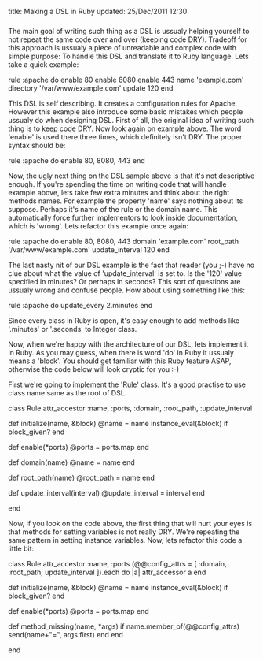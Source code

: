 title: Making a DSL in Ruby
updated: 25/Dec/2011 12:30
###

The main goal of writing such thing as a DSL is ussualy helping yourself to not
repeat the same code over and over (keeping code DRY). Tradeoff for this
approach is ussualy a piece of unreadable and complex code with simple purpose:
To handle this DSL and translate it to Ruby language. Lets take a quick example:

rule :apache do
  enable 80
  enable 8080
  enable 443
  name 'example.com'
  directory '/var/www/example.com'
  update 120
end

This DSL is self describing. It creates a configuration rules for Apache.
However this example also introduce some basic mistakes which people ussualy
do when designing DSL. First of all, the original idea of writing such thing
is to keep code DRY. Now look again on example above. The word 'enable' is used
there three times, which definitely isn't DRY. The proper syntax should be:

rule :apache do
  enable 80, 8080, 443
end

Now, the ugly next thing on the DSL sample above is that it's not descriptive
enough. If you're spending the time on writing code that will handle example
above, lets take few extra minutes and think about the right methods names.
For example the property 'name' says nothing about its suppose. Perhaps it's
name of the rule or the domain name. This automatically force further
implementors to look inside documentation, which is 'wrong'. Lets refactor this
example once again:

rule :apache do
  enable 80, 8080, 443
  domain 'example.com'
  root_path '/var/www/example.com'
  update_interval 120
end

The last nasty nit of our DSL example is the fact that reader (you ;-) have no
clue about what the value of 'update_interval' is set to. Is the '120' value
specified in minutes? Or perhaps in seconds? This sort of questions are ussualy
wrong and confuse people. How about using something like this:

rule :apache do
  update_every 2.minutes
end

Since every class in Ruby is open, it's easy enough to add methods like
'.minutes' or '.seconds' to Integer class.

Now, when we're happy with the architecture of our DSL, lets implement it in
Ruby. As you may guess, when there is word 'do' in Ruby it ussualy means a
'block'. You should get familiar with this Ruby feature ASAP, otherwise the code
below will look cryptic for you :-)

First we're going to implement the 'Rule' class. It's a good practise to use
class name same as the root of DSL.

class Rule 
  attr_accestor :name, :ports, :domain, :root_path, :update_interval

  def initialize(name, &block)
    @name = name
    instance_eval(&block) if block_given?
  end

  def enable(*ports)
    @ports = ports.map
  end

  def domain(name)
    @name = name
  end

  def root_path(name)
    @root_path = name
  end

  def update_interval(interval)
    @update_interval = interval
  end

end

Now, if you look on the code above, the first thing that will hurt your eyes is
that methods for setting variables is not really DRY. We're repeating the same
pattern in setting instance variables. Now, lets refactor this code a little
bit:

class Rule 
  attr_accestor :name, :ports
  (@@config_attrs = [ :domain, :root_path, update_interval ]).each do |a|
    attr_accessor a
  end
  

  def initialize(name, &block)
    @name = name
    instance_eval(&block) if block_given?
  end

  def enable(*ports)
    @ports = ports.map
  end

  def method_missing(name, *args)
    if name.member_of(@@config_attrs)
      send(name+"=", args.first)
    end
  end

end
